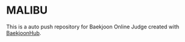 # MALIBU
This is a auto push repository for Baekjoon Online Judge created with [BaekjoonHub](https://github.com/BaekjoonHub/BaekjoonHub).
